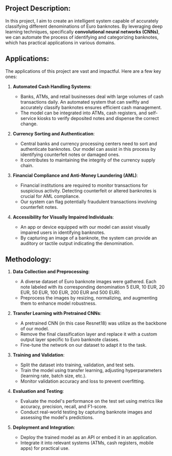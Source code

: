 ## Project Description:
In this project, I aim to create an intelligent system capable of accurately classifying different denominations of Euro banknotes. By leveraging deep learning techniques, specifically **convolutional neural networks (CNNs)**, we can automate the process of identifying and categorizing banknotes, which has practical applications in various domains.

## Applications:
The applications of this project are vast and impactful. Here are a few key ones:
1. **Automated Cash Handling Systems**:
   - Banks, ATMs, and retail businesses deal with large volumes of cash transactions daily. An automated system that can swiftly and accurately classify banknotes ensures efficient cash management.
   - The model can be integrated into ATMs, cash registers, and self-service kiosks to verify deposited notes and dispense the correct change.

2. **Currency Sorting and Authentication**:
   - Central banks and currency processing centers need to sort and authenticate banknotes. Our model can assist in this process by identifying counterfeit notes or damaged ones.
   - It contributes to maintaining the integrity of the currency supply chain.

3. **Financial Compliance and Anti-Money Laundering (AML)**:
   - Financial institutions are required to monitor transactions for suspicious activity. Detecting counterfeit or altered banknotes is crucial for AML compliance.
   - Our system can flag potentially fraudulent transactions involving counterfeit notes.

4. **Accessibility for Visually Impaired Individuals**:
   - An app or device equipped with our model can assist visually impaired users in identifying banknotes.
   - By capturing an image of a banknote, the system can provide an auditory or tactile output indicating the denomination.

## Methodology:
1. **Data Collection and Preprocessing**:
   - A diverse dataset of Euro banknote images were gathered. Each note  labeled with its corresponding denomination 5 EUR, 10 EUR, 20 EUR, 50 EUR, 100 EUR, 200 EUR and 500 EUR).
   - Preprocess the images by resizing, normalizing, and augmenting them to enhance model robustness.

2. **Transfer Learning with Pretrained CNNs**:
   - A pretrained CNN (in this case Resnet18) was utilize as the backbone of our model.
   - Remove the final classification layer and replace it with a custom output layer specific to Euro banknote classes.
   - Fine-tune the network on our dataset to adapt it to the task.

3. **Training and Validation**:
   - Split the dataset into training, validation, and test sets.
   - Train the model using transfer learning, adjusting hyperparameters (learning rate, batch size, etc.).
   - Monitor validation accuracy and loss to prevent overfitting.

4. **Evaluation and Testing**:
   - Evaluate the model's performance on the test set using metrics like accuracy, precision, recall, and F1-score.
   - Conduct real-world testing by capturing banknote images and assessing the model's predictions.

5. **Deployment and Integration**:
   - Deploy the trained model as an API or embed it in an application.
   - Integrate it into relevant systems (ATMs, cash registers, mobile apps) for practical use.


